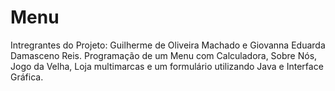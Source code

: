 # Menu
Intregrantes do Projeto: Guilherme de Oliveira Machado e Giovanna Eduarda Damasceno Reis.
Programação de um Menu com Calculadora, Sobre Nós, Jogo da Velha, Loja multimarcas e um formulário utilizando Java e Interface Gráfica.
